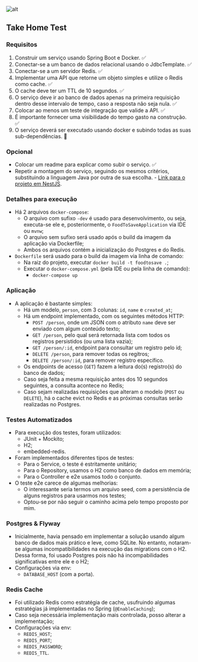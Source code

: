 ![alt](https://media.licdn.com/dms/image/D4D0BAQE-20xYpkezdQ/company-logo_200_200/0/1680814196185?e=1701302400&v=beta&t=JnMSXPlmCZK8Gp1llg9iG5Fk_fOp5DYNKnTSWTItLjI "")

## Take Home Test

### Requisitos
1. Construir um serviço usando Spring Boot e Docker. :white_check_mark:
2. Conectar-se a um banco de dados relacional usando o JdbcTemplate. :white_check_mark:
3. Conectar-se a um servidor Redis. :white_check_mark:
4. Implementar uma API que retorne um objeto simples e utilize o Redis como cache. :white_check_mark:
5. O cache deve ter um TTL de 10 segundos. :white_check_mark:
6. O serviço deve ir ao banco de dados apenas na primeira requisição dentro desse intervalo de tempo, caso a resposta não seja nula. :white_check_mark:
7. Colocar ao menos um teste de integração que valide a API. :white_check_mark:
8. É importante fornecer uma visibilidade do tempo gasto na construção. :white_check_mark:
9. O serviço deverá ser executado usando docker e subindo todas as suas sub-dependências. :no_entry_sign:

### Opcional
- Colocar um readme para explicar como subir o serviço. :white_check_mark:
- Repetir a montagem do serviço, seguindo os mesmos critérios, substituindo a linguagem Java por outra de sua escolha.
		- [Link para o projeto em NestJS](https://github.com/andrebrito/tht.foodtosave.nestjs).

### Detalhes para execução
- Há 2 arquivos `docker-compose`:
    - O arquivo com sufixo `-dev` é usado para desenvolvimento, ou seja, executa-se ele e, posteriormente, o `FoodToSaveApplication` via IDE ou `mvnw`;
    - O arquivo sem sufixo será usado após o build da imagem da aplicação via Dockerfile;
    - Ambos os arquivos contém a inicialização do Postgres e do Redis.
- `Dockerfile` será usado para o build da imagem via linha de comando:
    - Na raiz do projeto, executar `docker build -t foodtosave .`;
    - Executar o `docker-compose.yml` (pela IDE ou pela linha de comando):
      - `docker-compose up`

### Aplicação
- A aplicação é bastante simples:
  - Há um modelo, `person`, com 3 colunas: `id`, `name` e `created_at`;
  - Há um endpoint implementado, com os seguintes métodos HTTP:
    - `POST /person`, onde um JSON com o atributo `name` deve ser enviado com algum conteúdo texto;
    - `GET /person`, pelo qual será retornada lista com todos os registros persistidos (ou uma lista vazia);
    - `GET /person/:id`, endpoint para consultar um registro pelo id;
    - `DELETE /person`, para remover todas os regitros;
    - `DELETE /person/:id`, para remover registro específico.
  - Os endpoints de acesso (`GET`) fazem a leitura do(s) registro(s) do banco de dados;
  - Caso seja feita a mesma requisição antes dos 10 segundos seguintes, a consulta acontece no Redis;
  - Caso sejam realizadas requisições que alteram o modelo (`POST` ou `DELETE`), há o cache evict no Redis e as próximas consultas serão realizadas no Postgres.

### Testes Automatizados
- Para execução dos testes, foram utilizados:
    - JUnit + Mockito;
    - H2;
    - embedded-redis.
- Foram implementados diferentes tipos de testes:
    - Para o Service, o teste é estritamente unitário;
    - Para o Repository, usamos o H2 como banco de dados em memória;
    - Para o Controller e e2e usamos todo o conjunto.
- O teste e2e carece de algumas melhorias:
    - O interessante seria termos um arquivo seed, com a persistência de alguns registros para usarmos nos testes;
    - Optou-se por não seguir o caminho acima pelo tempo proposto por mim.

### Postgres & Flyway
- Inicialmente, havia pensado em implementar a solução usando algum banco de dados mais prático e leve, como  SQLite. No entanto, notaram-se algumas incompatibilidades na execução das migrations com o H2. Dessa forma, foi usado Postgres pois não há incompabilidades significativas entre ele e o H2;
- Configurações via env:
  - `DATABASE_HOST` (com a porta).

### Redis Cache
- Foi utilizado Redis como estratégia de cache, usufruindo algumas estratégias já implementadas no Spring (`@EnableCaching`);
- Caso seja necessária implementação mais controlada, posso alterar a implementação;
- Configurações via env:
  - `REDIS_HOST`;
  - `REDIS_PORT`;
  - `REDIS_PASSWORD`;
  - `REDIS_TTL`.






